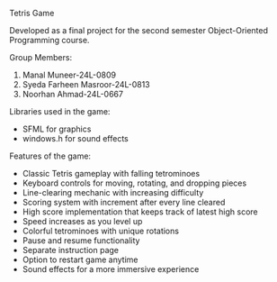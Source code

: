 Tetris Game

Developed as a final project for the second semester Object-Oriented Programming course.

Group Members:
1. Manal Muneer-24L-0809
2. Syeda Farheen Masroor-24L-0813
3. Noorhan Ahmad-24L-0667

Libraries used in the game:
- SFML for graphics
- windows.h for sound effects

Features of the game:
- Classic Tetris gameplay with falling tetrominoes
- Keyboard controls for moving, rotating, and dropping pieces
- Line-clearing mechanic with increasing difficulty
- Scoring system with increment after every line cleared
- High score implementation that keeps track of latest high score
- Speed increases as you level up
- Colorful tetrominoes with unique rotations
- Pause and resume functionality
- Separate instruction page
- Option to restart game anytime
- Sound effects for a more immersive experience
